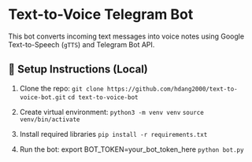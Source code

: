 # Text-to-Voice Telegram Bot

This bot converts incoming text messages into voice notes using Google Text-to-Speech (`gTTS`) and Telegram Bot API.

## 🚀 Setup Instructions (Local)

1. Clone the repo:
   ```git clone https://github.com/hdang2000/text-to-voice-bot.git```
   ```cd text-to-voice-bot```

2. Create virtual environment:
```python3 -m venv venv```
```source venv/bin/activate```


3. Install required libraries
```pip install -r requirements.txt```

4. Run the bot:
export BOT_TOKEN=your_bot_token_here
```python bot.py```
